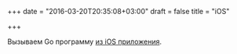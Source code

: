 +++
date = "2016-03-20T20:35:08+03:00"
draft = false
title = "iOS"

+++

<p>Вызываем Go программу <a href="https://goroutines.com/ios">из iOS приложения</a>.</p>

